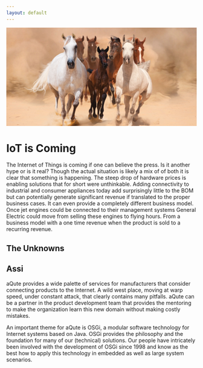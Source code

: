 ```yaml
---
layout: default
---
```

<img src="/img/horses.jpg">

# IoT is Coming

The Internet of Things is coming if one can believe the press. Is it another hype or is it real? Though the actual 
situation is likely a mix of of both it is clear that something is happening. The steep drop of
hardware prices is enabling solutions that for short were unthinkable. Adding connectivity to
industrial and consumer appliances today add surprisingly little to the BOM but can potentially generate 
significant revenue if translated to the proper business cases. It can even provide a completely different
business model. Once jet engines could be connected to their management systems General Electric could move 
from selling these engines to  flying hours. From a business model with a one time revenue when the 
product is sold to a recurring revenue.

## The Unknowns


## Assi
aQute provides a wide palette of services for manufacturers that consider connecting
products to the Internet. A wild west place, moving at warp speed, under constant attack, that clearly contains
many pitfalls. aQute can be a partner in the product development team that provides
the mentoring to make the organization learn this new domain without making costly mistakes.

An important theme for aQute is OSGi, a modular software technology for Internet systems based on Java. 
OSGi provides the philosophy and the foundation for many of our (technical) solutions. 
Our people have intricately been involved with the development of OSGi since 1998 and know as the best
how to apply this technology in embedded as well as large system scenarios.


